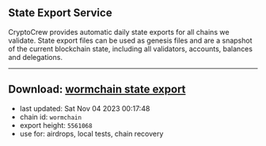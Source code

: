 ## State Export Service
CryptoCrew provides automatic daily state exports for all chains we validate. State export files can be used as genesis files and are a snapshot of the current blockchain state, including all validators, accounts, balances and delegations.

---
**Download: [wormchain state export](https://dl.ccvalidators.com/SERVICE/wormchain/wormchain_export_5561068.json)**
---

- last updated: Sat Nov 04 2023 00:17:48
- chain id: `wormchain`
- export height: `5561068`
- use for: airdrops, local tests, chain recovery
